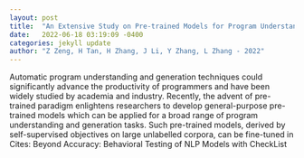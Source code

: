 ```yaml
---
layout: post
title:  "An Extensive Study on Pre-trained Models for Program Understanding and Generation"
date:   2022-06-18 03:19:09 -0400
categories: jekyll update
author: "Z Zeng, H Tan, H Zhang, J Li, Y Zhang, L Zhang - 2022"
---
```

Automatic program understanding and generation techniques could significantly advance the productivity of programmers and have been widely studied by academia and industry. Recently, the advent of pre-trained paradigm enlightens researchers to develop general-purpose pre-trained models which can be applied for a broad range of program understanding and generation tasks. Such pre-trained models, derived by self-supervised objectives on large unlabelled corpora, can be fine-tuned in 
Cites: Beyond Accuracy: Behavioral Testing of NLP Models with CheckList